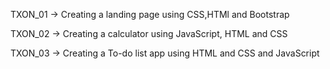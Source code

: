 TXON_01 -> Creating a landing page using CSS,HTMl and Bootstrap

TXON_02 -> Creating a calculator using JavaScript, HTML and CSS

TXON_03 -> Creating a To-do list app using HTML and CSS and JavaScript
